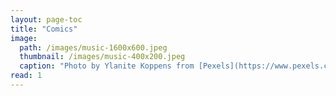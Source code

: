 ```yaml
---
layout: page-toc
title: "Comics"
image:
  path: /images/music-1600x600.jpeg
  thumbnail: /images/music-400x200.jpeg
  caption: "Photo by Ylanite Koppens from [Pexels](https://www.pexels.com)"
read: 1
---
```

